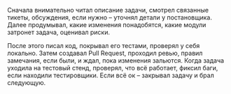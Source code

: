 Сначала внимательно читал описание задачи, смотрел связанные тикеты, обсуждения, если нужно – уточнял детали у постановщика. Далее продумывал, какие изменения понадобятся, какие модули затронет задача, оценивал риски.

После этого писал код, покрывал его тестами, проверял у себя локально. Затем создавал Pull Request, проходил ревью, правил замечания, если были, и ждал, пока изменения зальются. Когда задача уходила на тестовый стенд, проверял, что всё работает, фиксил баги, если находили тестировщики. Если всё ок – закрывал задачу и брал следующую.